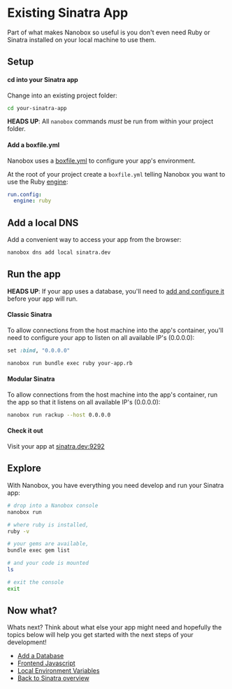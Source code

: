 # Existing Sinatra App
Part of what makes Nanobox so useful is you don't even need Ruby or Sinatra installed on your local machine to use them.

## Setup

#### cd into your Sinatra app
Change into an existing project folder:

```bash
cd your-sinatra-app
```

**HEADS UP**: All `nanobox` commands *must* be run from within your project folder.

#### Add a boxfile.yml
Nanobox uses a <a href="https://docs.nanobox.io/boxfile/" target="\_blank">boxfile.yml</a> to configure your app's environment.

At the root of your project create a `boxfile.yml` telling Nanobox you want to use the Ruby <a href="https://docs.nanobox.io/engines/" target="\_blank">engine</a>:

```yaml
run.config:
  engine: ruby
```

## Add a local DNS
Add a convenient way to access your app from the browser:

```bash
nanobox dns add local sinatra.dev
```

## Run the app
**HEADS UP**: If your app uses a database, you'll need to [add and configure it](/ruby/sinatra/add-a-database) before your app will run.

#### Classic Sinatra
To allow connections from the host machine into the app's container, you'll need to configure your app to listen on all available IP's (0.0.0.0):

```ruby
set :bind, "0.0.0.0"
```

```bash
nanobox run bundle exec ruby your-app.rb
```

#### Modular Sinatra
To allow connections from the host machine into the app's container, run the app so that it listens on all available IP's (0.0.0.0):

```bash
nanobox run rackup --host 0.0.0.0
```

#### Check it out
Visit your app at <a href="http://sinatra.dev:9292" target="\_blank">sinatra.dev:9292</a>

## Explore
With Nanobox, you have everything you need develop and run your Sinatra app:

```bash
# drop into a Nanobox console
nanobox run

# where ruby is installed,
ruby -v

# your gems are available,
bundle exec gem list

# and your code is mounted
ls

# exit the console
exit
```

## Now what?
Whats next? Think about what else your app might need and hopefully the topics below will help you get started with the next steps of your development!

* [Add a Database](/ruby/sinatra/add-a-database)
* [Frontend Javascript](/ruby/sinatra/frontend-javascript)
* [Local Environment Variables](/ruby/sinatra/local-evars)
* [Back to Sinatra overview](/ruby/sinatra)
